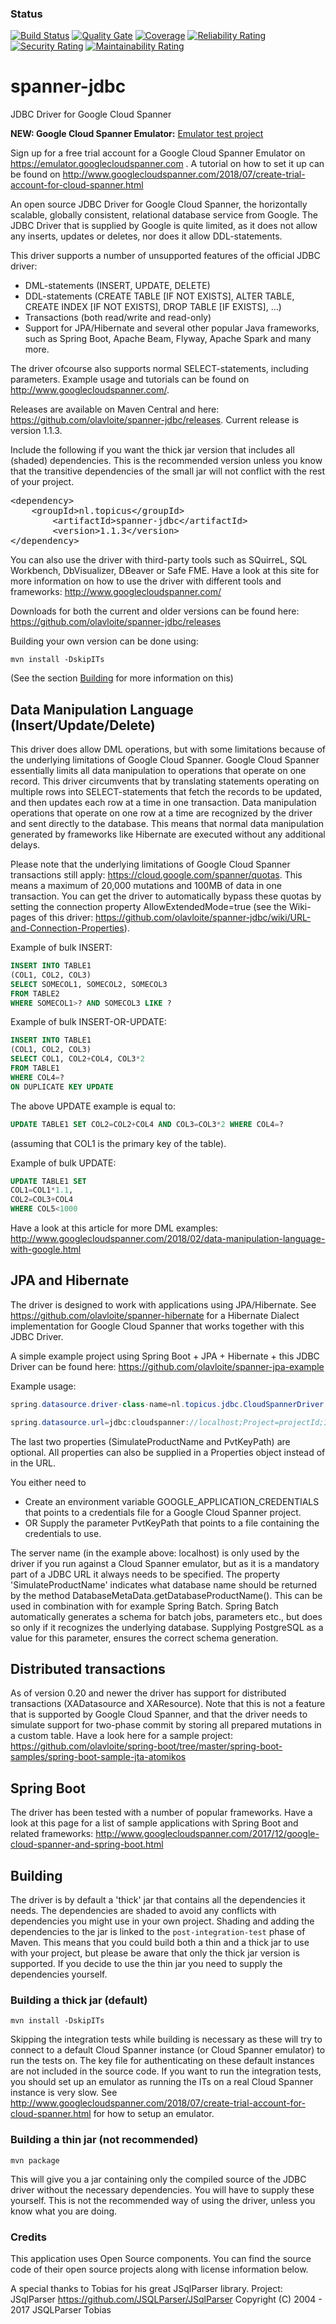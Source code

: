 ### Status
[![Build Status](https://travis-ci.org/olavloite/spanner-jdbc.svg?branch=master)](https://travis-ci.org/olavloite/spanner-jdbc)
[![Quality Gate](https://sonarcloud.io/api/project_badges/measure?project=nl.topicus%3Aspanner-jdbc&metric=alert_status)](https://sonarcloud.io/dashboard/index/nl.topicus%3Aspanner-jdbc)
[![Coverage](https://sonarcloud.io/api/project_badges/measure?project=nl.topicus%3Aspanner-jdbc&metric=coverage)](https://sonarcloud.io/dashboard/index/nl.topicus%3Aspanner-jdbc)
[![Reliability Rating](https://sonarcloud.io/api/project_badges/measure?project=nl.topicus%3Aspanner-jdbc&metric=reliability_rating)](https://sonarcloud.io/dashboard/index/nl.topicus%3Aspanner-jdbc)
[![Security Rating](https://sonarcloud.io/api/project_badges/measure?project=nl.topicus%3Aspanner-jdbc&metric=security_rating)](https://sonarcloud.io/dashboard/index/nl.topicus%3Aspanner-jdbc)
[![Maintainability Rating](https://sonarcloud.io/api/project_badges/measure?project=nl.topicus%3Aspanner-jdbc&metric=sqale_rating)](https://sonarcloud.io/dashboard/index/nl.topicus%3Aspanner-jdbc)


# spanner-jdbc
JDBC Driver for Google Cloud Spanner

**NEW: Google Cloud Spanner Emulator:** [Emulator test project](https://github.com/olavloite/spanner-emulator-tester)

Sign up for a free trial account for a Google Cloud Spanner Emulator on https://emulator.googlecloudspanner.com . A tutorial on how to set it up can be found on http://www.googlecloudspanner.com/2018/07/create-trial-account-for-cloud-spanner.html

An open source JDBC Driver for Google Cloud Spanner, the horizontally scalable, globally consistent, relational database service from Google. The JDBC Driver that is supplied by Google is quite limited, as it does not allow any inserts, updates or deletes, nor does it allow DDL-statements.

This driver supports a number of unsupported features of the official JDBC driver:
* DML-statements (INSERT, UPDATE, DELETE)
* DDL-statements (CREATE TABLE [IF NOT EXISTS], ALTER TABLE, CREATE INDEX [IF NOT EXISTS], DROP TABLE [IF EXISTS], ...)
* Transactions (both read/write and read-only)
* Support for JPA/Hibernate and several other popular Java frameworks, such as Spring Boot, Apache Beam, Flyway, Apache Spark and many more.

The driver ofcourse also supports normal SELECT-statements, including parameters. Example usage and tutorials can be found on http://www.googlecloudspanner.com/.

Releases are available on Maven Central and here: https://github.com/olavloite/spanner-jdbc/releases. Current release is version 1.1.3.

Include the following if you want the thick jar version that includes all (shaded) dependencies. This is the recommended version unless you know that the transitive dependencies of the small jar will not conflict with the rest of your project.

<div class="highlight highlight-text-xml"><pre>
&lt;<span class="pl-ent">dependency</span>&gt;
 	&lt;<span class="pl-ent">groupId</span>&gt;nl.topicus&lt;/<span class="pl-ent">groupId</span>&gt;
    	&lt;<span class="pl-ent">artifactId</span>&gt;spanner-jdbc&lt;/<span class="pl-ent">artifactId</span>&gt;
    	&lt;<span class="pl-ent">version</span>&gt;1.1.3&lt;/<span class="pl-ent">version</span>&gt;
&lt;/<span class="pl-ent">dependency</span>&gt;
</pre></div>

You can also use the driver with third-party tools such as SQuirreL, SQL Workbench, DbVisualizer, DBeaver or Safe FME. Have a look at this site for more information on how to use the driver with different tools and frameworks: http://www.googlecloudspanner.com/

Downloads for both the current and older versions can be found here: https://github.com/olavloite/spanner-jdbc/releases

Building your own version can be done using:

`mvn install -DskipITs`

(See the section [Building](#building) for more information on this)

## Data Manipulation Language (Insert/Update/Delete)
This driver does allow DML operations, but with some limitations because of the underlying limitations of Google Cloud Spanner. Google Cloud Spanner essentially limits all data manipulation to operations that operate on one record. This driver circumvents that by translating statements operating on multiple rows into SELECT-statements that fetch the records to be updated, and then updates each row at a time in one transaction. Data manipulation operations that operate on one row at a time are recognized by the driver and sent directly to the database. This means that normal data manipulation generated by frameworks like Hibernate are executed without any additional delays.

Please note that the underlying limitations of Google Cloud Spanner transactions still apply: https://cloud.google.com/spanner/quotas. This means a maximum of 20,000 mutations and 100MB of data in one transaction. You can get the driver to automatically bypass these quotas by setting the connection property AllowExtendedMode=true (see the Wiki-pages of this driver: https://github.com/olavloite/spanner-jdbc/wiki/URL-and-Connection-Properties).

Example of bulk INSERT:  
```sql
INSERT INTO TABLE1  
(COL1, COL2, COL3)  
SELECT SOMECOL1, SOMECOL2, SOMECOL3  
FROM TABLE2  
WHERE SOMECOL1>? AND SOMECOL3 LIKE ?  
```

Example of bulk INSERT-OR-UPDATE:  
```sql
INSERT INTO TABLE1  
(COL1, COL2, COL3)  
SELECT COL1, COL2+COL4, COL3*2  
FROM TABLE1  
WHERE COL4=?  
ON DUPLICATE KEY UPDATE  
```

The above UPDATE example is equal to:
```sql
UPDATE TABLE1 SET COL2=COL2+COL4 AND COL3=COL3*2 WHERE COL4=?
```
(assuming that COL1 is the primary key of the table).

Example of bulk UPDATE:  
```sql
UPDATE TABLE1 SET  
COL1=COL1*1.1,  
COL2=COL3+COL4  
WHERE COL5<1000  
```

Have a look at this article for more DML examples: http://www.googlecloudspanner.com/2018/02/data-manipulation-language-with-google.html

## JPA and Hibernate
The driver is designed to work with applications using JPA/Hibernate. See https://github.com/olavloite/spanner-hibernate for a Hibernate Dialect implementation for Google Cloud Spanner that works together with this JDBC Driver.

A simple example project using Spring Boot + JPA + Hibernate + this JDBC Driver can be found here: https://github.com/olavloite/spanner-jpa-example

Example usage:

```java
spring.datasource.driver-class-name=nl.topicus.jdbc.CloudSpannerDriver

spring.datasource.url=jdbc:cloudspanner://localhost;Project=projectId;Instance=instanceId;Database=databaseName;SimulateProductName=PostgreSQL;PvtKeyPath=key_file;AllowExtendedMode=false
```

The last two properties (SimulateProductName and PvtKeyPath) are optional.
All properties can also be supplied in a Properties object instead of in the URL.

You either need to
* Create an environment variable GOOGLE_APPLICATION_CREDENTIALS that points to a credentials file for a Google Cloud Spanner project.
* OR Supply the parameter PvtKeyPath that points to a file containing the credentials to use.

The server name (in the example above: localhost) is only used by the driver if you run against a Cloud Spanner emulator, but as it is a mandatory part of a JDBC URL it always needs to be specified.
The property 'SimulateProductName' indicates what database name should be returned by the method DatabaseMetaData.getDatabaseProductName(). This can be used in combination with for example Spring Batch. Spring Batch automatically generates a schema for batch jobs, parameters etc., but does so only if it recognizes the underlying database. Supplying PostgreSQL as a value for this parameter, ensures the correct schema generation.

## Distributed transactions
As of version 0.20 and newer the driver has support for distributed transactions (XADatasource and XAResource). Note that this is not a feature that is supported by Google Cloud Spanner, and that the driver needs to simulate support for two-phase commit by storing all prepared mutations in a custom table. Have a look here for a sample project: https://github.com/olavloite/spring-boot/tree/master/spring-boot-samples/spring-boot-sample-jta-atomikos

## Spring Boot
The driver has been tested with a number of popular frameworks. Have a look at this page for a list of sample applications with Spring Boot and related frameworks: http://www.googlecloudspanner.com/2017/12/google-cloud-spanner-and-spring-boot.html

## Building
The driver is by default a 'thick' jar that contains all the dependencies it needs. The dependencies are shaded to avoid any conflicts with dependencies you might use in your own project. Shading and adding the dependencies to the jar is linked to the `post-integration-test` phase of Maven. This means that you could build both a thin and a thick jar to use with your project, but please be aware that only the thick jar version is supported. If you decide to use the thin jar you need to supply the dependencies yourself.

### Building a thick jar (default)

`mvn install -DskipITs`

Skipping the integration tests while building is necessary as these will try to connect to a default Cloud Spanner instance (or Cloud Spanner emulator) to run the tests on. The key file for authenticating on these default instances are not included in the source code. If you want to run the integration tests, you should set up an emulator as running the ITs on a real Cloud Spanner instance is very slow. See http://www.googlecloudspanner.com/2018/07/create-trial-account-for-cloud-spanner.html for how to setup an emulator.

### Building a thin jar (not recommended)

`mvn package`

This will give you a jar containing only the compiled source of the JDBC driver without the necessary dependencies. You will have to supply these yourself. This is not the recommended way of using the driver, unless you know what you are doing.


### Credits
This application uses Open Source components. You can find the source code of their open source projects along with license information below.

A special thanks to Tobias for his great JSqlParser library.
Project: JSqlParser https://github.com/JSQLParser/JSqlParser 
Copyright (C) 2004 - 2017 JSQLParser Tobias
